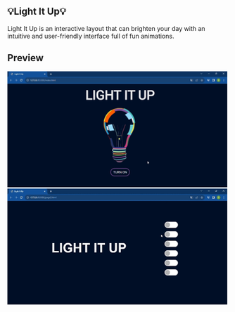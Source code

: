 ## 💡Light It Up💡

Light It Up is an interactive layout that can brighten your day with an intuitive and user-friendly interface full of fun animations.

## Preview
<div style="display: inline_block">
 <img src="assets/page1.gif" width="500px">
 <img src="assets/page2.gif" width="500px">
<div>

